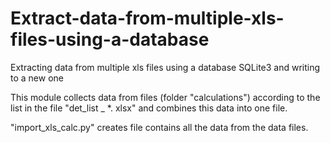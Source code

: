 # Extract-data-from-multiple-xls-files-using-a-database
Extracting data from multiple xls files using a database SQLite3 and writing to a new one

This module collects data from files (folder "calculations") according to the list in the file "det_list _ *. xlsx" and combines this data into one file.

"import_xls_calc.py" creates file contains all the data from the data files.
